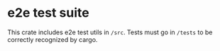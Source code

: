# e2e test suite

This crate includes e2e test utils in `/src`. Tests must go in `/tests` to be correctly recognized by cargo.